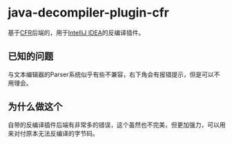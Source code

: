 # java-decompiler-plugin-cfr
基于[CFR](http://www.benf.org/other/cfr/)后端的，用于[IntelliJ IDEA](https://www.jetbrains.com/idea/)的反编译插件。

## 已知的问题
与文本编辑器的Parser系统似乎有些不兼容，右下角会有报错提示，但是可以不用理会。

## 为什么做这个
自带的反编译插件后端有非常多的错误，这个虽然也不完美，但更加强力，可以用来对付原本无法反编译的字节码。